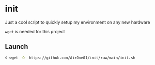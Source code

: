 # init

Just a cool script to quickly setup my environment on any new hardware

`wget` is needed for this project

## Launch

```sh
$ wget -O- https://github.com/AirOne01/init/raw/main/init.sh
```
